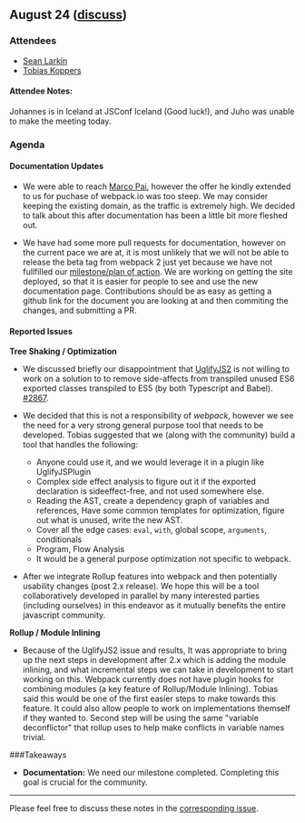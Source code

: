 ## August 24 ([discuss](https://github.com/webpack/meeting-notes/pull/9))

### Attendees

* [Sean Larkin](http://github.com/thelarkinn)
* [Tobias Koppers](http://github.com/sokra)


#### Attendee Notes:
Johannes is in Iceland at JSConf Iceland (Good luck!), and Juho was unable to make the meeting today. 

### Agenda

#### Documentation Updates

* We were able to reach [Marco Pai](https://github.com/MarcoPai), however the offer he kindly extended to us for puchase of  webpack.io was too steep. We may consider keeping the existing domain, as the traffic is extremely high. We decided to talk about this after documentation has been a little bit more fleshed out. 

* We have had some more pull requests for documentation, however on the current pace we are at, it is most unlikely that we will not be able to release the beta tag from webpack 2 just yet because we have not fullfilled our [milestone/plan of action](https://github.com/webpack/webpack.io/issues?q=is%3Aopen+is%3Aissue+milestone%3A%22Webpack+2+-+Documentation+MVP%22). We are working on getting the site deployed, so that it is easier for people to see and use the new documentation page. Contributions should be as easy as getting a github link for the document you are looking at and then commiting the changes, and submitting a PR. 

#### Reported Issues

**Tree Shaking / Optimization**  
* We discussed briefly our disappointment that [UglifyJS2](https://github.com/mishoo/UglifyJS2/issues/1261) is not willing to work on a solution to to remove side-affects from transpiled unused ES6 exported classes transpiled to ES5 (by both Typescript and Babel). [#2867](https://github.com/webpack/webpack/issues/2867). 

* We decided that this is not a responsibility of *webpack*, however we see the need for a very strong general purpose tool that needs to be developed. Tobias suggested that we (along with the community) build a tool that handles the following: 
   
  * Anyone could use it, and we would leverage it in a plugin like UglifyJSPlugin
  * Complex side effect analysis to figure out it if the exported declaration is sideeffect-free, and not used somewhere else. 
  * Reading the AST, create a dependency graph of variables and references, Have some common templates for optimization, figure out what is unused, write the new AST. 
  * Cover all the edge cases: `eval`, `with`, global scope, `arguments`, conditionals
  * Program, Flow Analysis
  * It would be a general purpose optimization not specific to webpack.

* After we integrate Rollup features into webpack and then potentially usability changes (post 2.x release). We hope this will be a tool collaboratively developed in parallel by many interested parties (including ourselves) in this endeavor as it mutually benefits the entire javascript community.

**Rollup / Module Inlining**
* Because of the UglifyJS2 issue and results, It was appropriate to bring up the next steps in development after 2.x which is adding the module inlining, and what incremental steps we can take in development to start working on this. Webpack currently does not have plugin hooks for combining modules (a key feature of Rollup/Module Inlining). Tobias said this would be one of the first easier steps to make towards this feature. It could also allow people to work on implementations themself if they wanted to. Second step will be using the same "variable deconflictor" that rollup uses to help make conflicts in variable names trivial. 

###Takeaways  
* **Documentation:** We need our milestone completed. Completing this goal is crucial for the community. 

-----------
Please feel free to discuss these notes in the [corresponding issue](https://github.com/webpack/meeting-notes/pull/9).
